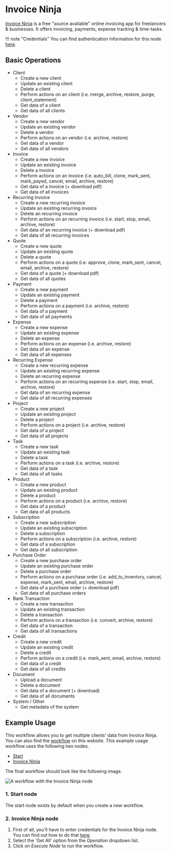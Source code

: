# Invoice Ninja

[Invoice Ninja](https://www.invoiceninja.com/) is a free "source available" online invoicing app for freelancers & businesses. It offers invoicing, payments, expense tracking & time-tasks.

!!! note "Credentials"
    You can find authentication information for this node [here](/integrations/builtin/credentials/invoiceNinja/).


## Basic Operations

* Client
    * Create a new client
    * Update an existing client
    * Delete a client
    * Perform actions on an client (i.e. merge, archive, restore, purge, client_statement)
    * Get data of a client
    * Get data of all clients
* Vendor
    * Create a new vendor
    * Update an existing vendor
    * Delete a vendor
    * Perform actions on an vendor (i.e. archive, restore)
    * Get data of a vendor
    * Get data of all vendors
* Invoice
    * Create a new invoice
    * Update an existing invoice
    * Delete a invoice
    * Perform actions on an invoice (i.e. auto_bill, clone, mark_sent, mark_payed, cancel, email, archive, restore)
    * Get data of a invoice (+ download pdf)
    * Get data of all invoices
* Recurring Invoice
    * Create a new recurring invoice
    * Update an existing recurring invoice
    * Delete an recurring invoice
    * Perform actions on an recurring invoice (i.e. start, stop, email, archive, restore)
    * Get data of an recurring invoice (+ download pdf)
    * Get data of all recurring invoices
* Quote
    * Create a new quote
    * Update an existing quote
    * Delete a quote
    * Perform actions on a quote (i.e. approve, clone, mark_sent, cancel, email, archive, restore)
    * Get data of a quote (+ download pdf)
    * Get data of all quotes
* Payment
    * Create a new payment
    * Update an existing payment
    * Delete a payment
    * Perform actions on a payment (i.e. archive, restore)
    * Get data of a payment
    * Get data of all payments
* Expense
    * Create a new expense
    * Update an existing expense
    * Delete an expense
    * Perform actions on an expense (i.e. archive, restore)
    * Get data of an expense
    * Get data of all expenses
* Recurring Expense
    * Create a new recurring expense
    * Update an existing recurring expense
    * Delete an recurring expense
    * Perform actions on an recurring expense (i.e. start, stop, email, archive, restore)
    * Get data of an recurring expense
    * Get data of all recurring expenses
* Project
    * Create a new project
    * Update an existing project
    * Delete a project
    * Perform actions on a project (i.e. archive, restore)
    * Get data of a project
    * Get data of all projects
* Task
    * Create a new task
    * Update an existing task
    * Delete a task
    * Perform actions on a task (i.e. archive, restore)
    * Get data of a task
    * Get data of all tasks
* Product
    * Create a new product
    * Update an existing product
    * Delete a product
    * Perform actions on a product (i.e. archive, restore)
    * Get data of a product
    * Get data of all products
* Subscription
    * Create a new subscription
    * Update an existing subscription
    * Delete a subscription
    * Perform actions on a subscription (i.e. archive, restore)
    * Get data of a subscription
    * Get data of all subscription
* Purchase Order
    * Create a new purchase order
    * Update an existing purchase order
    * Delete a purchase order
    * Perform actions on a purchase order (i.e. add_to_inventory, cancel, expense, mark_sent, email, archive, restore)
    * Get data of a purchase order (+ download pdf)
    * Get data of all purchase orders
* Bank Transaction
    * Create a new transaction
    * Update an existing transaction
    * Delete a transaction
    * Perform actions on a transaction (i.e. convert, archive, restore)
    * Get data of a transaction
    * Get data of all transactions
* Credit
    * Create a new credit
    * Update an existing credit
    * Delete a credit
    * Perform actions on a credit (i.e. mark_sent, email, archive, restore)
    * Get data of a credit
    * Get data of all credits
* Document
    * Upload a document
    * Delete a document
    * Get data of a document (+ download)
    * Get data of all documents
* System / Other
    * Get metadata of the system

## Example Usage

This workflow allows you to get multiple clients' data from Invoice Ninja. You can also find the [workflow](https://n8n.io/workflows/534) on this website. This example usage workflow uses the following two nodes.

- [Start](/integrations/builtin/core-nodes/n8n-nodes-base.start/)
- [Invoice Ninja]()

The final workflow should look like the following image.

![A workflow with the Invoice Ninja node](/_images/integrations/builtin/app-nodes/invoiceninja/workflow.png)

### 1. Start node

The start node exists by default when you create a new workflow.

### 2. Invoice Ninja node

1. First of all, you'll have to enter credentials for the Invoice Ninja node. You can find out how to do that [here](/integrations/builtin/credentials/invoiceNinja/).
2. Select the 'Get All' option from the *Operation* dropdown list.
3. Click on *Execute Node* to run the workflow.
